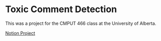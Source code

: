 # Toxic Comment Detection
This was a project for the CMPUT 466 class at the University of Alberta.

[Notion Project](https://www.notion.so/maharshpatel/Coding-Project-Toxicity-Detection-85db9e4af58e4cb4ba1f0fe62363d2e0)

